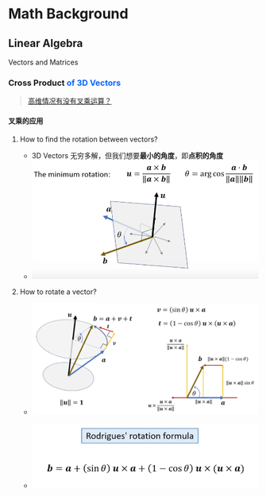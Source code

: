 # Math Background

## Linear Algebra

Vectors and Matrices

### Cross Product <font color="#06F">of 3D Vectors</font>

> [高维情况有没有叉乘运算？](https://www.zhihu.com/question/60885679/answer/2560075442)

#### 叉乘的应用

1. How to find the rotation between vectors?
	- 3D Vectors 无穷多解，但我们想要**最小的角度**，即**点积的角度**
	- ![](https://raw.githubusercontent.com/binwatch/images/main/games105-02-0.png)

2. How to rotate a vector?
	- ![](https://raw.githubusercontent.com/binwatch/images/main/games105-02-1.png)

	- ![](https://raw.githubusercontent.com/binwatch/images/main/games105-02-2.png)
